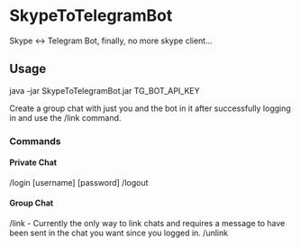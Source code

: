 # SkypeToTelegramBot
Skype &lt;-> Telegram Bot, finally, no more skype client...

## Usage
java -jar SkypeToTelegramBot.jar TG_BOT_API_KEY

Create a group chat with just you and the bot in it after successfully logging in and use the /link command.

### Commands
#### Private Chat
/login [username] [password]
/logout

#### Group Chat
/link - Currently the only way to link chats and requires a message to have been sent in the chat you want since you logged in.
/unlink
